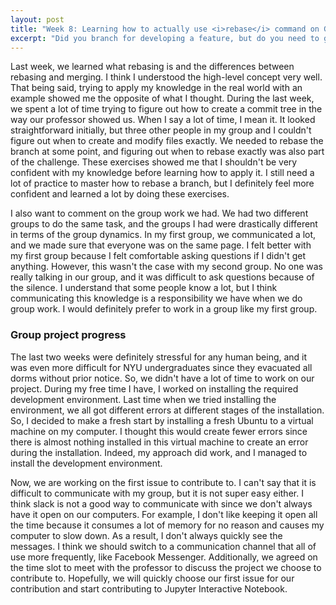 ```yaml
---
layout: post
title: "Week 8: Learning how to actually use <i>rebase</i> command on Git and the group project progress"
excerpt: "Did you branch for developing a feature, but do you need to get new commits in the main branch? Then, it sounds like it is time to rebase!"
---
```


Last week, we learned what rebasing is and the differences between rebasing and merging. I think I understood the high-level concept very well. That being said, trying to apply my knowledge in the real world with an example showed me the opposite of what I thought. During the last week, we spent a lot of time trying to figure out how to create a commit tree in the way our professor showed us. When I say a lot of time, I mean it. It looked straightforward initially, but three other people in my group and I couldn't figure out when to create and modify files exactly. We needed to rebase the branch at some point, and figuring out when to rebase exactly was also part of the challenge. These exercises showed me that I shouldn't be very confident with my knowledge before learning how to apply it. I still need a lot of practice to master how to rebase a branch, but I definitely feel more confident and learned a lot by doing these exercises.

I also want to comment on the group work we had. We had two different groups to do the same task, and the groups I had were drastically different in terms of the group dynamics. In my first group, we communicated a lot, and we made sure that everyone was on the same page. I felt better with my first group because I felt comfortable asking questions if I didn't get anything. However, this wasn't the case with my second group. No one was really talking in our group, and it was difficult to ask questions because of the silence. I understand that some people know a lot, but I think communicating this knowledge is a responsibility we have when we do group work. I would definitely prefer to work in a group like my first group.



### Group project progress
The last two weeks were definitely stressful for any human being, and it was even more difficult for NYU undergraduates since they evacuated all dorms without prior notice. So, we didn't have a lot of time to work on our project. During my free time I have, I worked on installing the required development environment. Last time when we tried installing the environment, we all got different errors at different stages of the installation. So, I decided to make a fresh start by installing a fresh Ubuntu to a virtual machine on my computer. I thought this would create fewer errors since there is almost nothing installed in this virtual machine to create an error during the installation. Indeed, my approach did work, and I managed to install the development environment.

Now, we are working on the first issue to contribute to. I can't say that it is difficult to communicate with my group, but it is not super easy either. I think slack is not a good way to communicate with since we don't always have it open on our computers. For example, I don't like keeping it open all the time because it consumes a lot of memory for no reason and causes my computer to slow down. As a result, I don't always quickly see the messages. I think we should switch to a communication channel that all of use more frequently, like Facebook Messenger. Additionally, we agreed on the time slot to meet with the professor to discuss the project we choose to contribute to. Hopefully, we will quickly choose our first issue for our contribution and start contributing to Jupyter Interactive Notebook.
